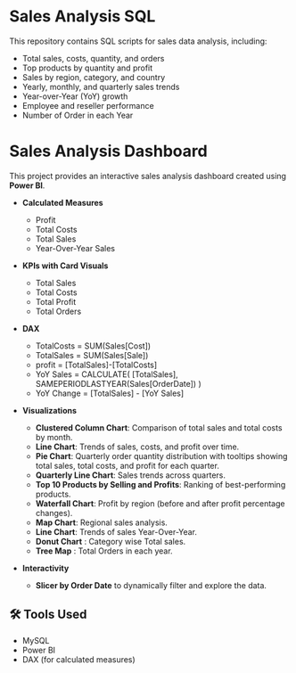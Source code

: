 # Sales Analysis SQL
This repository contains SQL scripts for sales data analysis, including:
- Total sales, costs, quantity, and orders
- Top products by quantity and profit
- Sales by region, category, and country
- Yearly, monthly, and quarterly sales trends
- Year-over-Year (YoY) growth
- Employee and reseller performance
- Number of Order in each Year

#  Sales Analysis Dashboard

This project provides an interactive sales analysis dashboard created using **Power BI**.  
- **Calculated Measures**  
  - Profit  
  - Total Costs  
  - Total Sales
  - Year-Over-Year Sales

- **KPIs with Card Visuals**  
  - Total Sales  
  - Total Costs  
  - Total Profit
  - Total Orders
- **DAX**
  - TotalCosts = SUM(Sales[Cost])
  - TotalSales = SUM(Sales[Sale])
  - profit = [TotalSales]-[TotalCosts]
  - YoY Sales = 
CALCULATE(
    [TotalSales],
    SAMEPERIODLASTYEAR(Sales[OrderDate])
)
  - YoY Change = [TotalSales] - [YoY Sales]

- **Visualizations**
  -  **Clustered Column Chart**: Comparison of total sales and total costs by month.  
  -  **Line Chart**: Trends of sales, costs, and profit over time.  
  -  **Pie Chart**: Quarterly order quantity distribution with tooltips showing total sales, total costs, and profit for each quarter.  
  -  **Quarterly Line Chart**: Sales trends across quarters.  
  -  **Top 10 Products by Selling and Profits**: Ranking of best-performing products.  
  -  **Waterfall Chart**: Profit by region (before and after profit percentage changes).  
  -  **Map Chart**: Regional sales analysis.
  -  **Line Chart**: Trends of sales Year-Over-Year.
  -  **Donut Chart** : Category wise Total sales.
  -  **Tree Map** : Total Orders in each year.

- **Interactivity**
  - **Slicer by Order Date** to dynamically filter and explore the data.
## 🛠 Tools Used
- MySQL
- Power BI  
- DAX (for calculated measures) 
